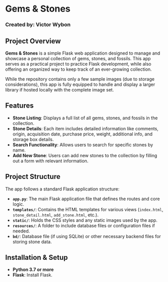 # Gems & Stones

### Created by: Victor Wybon

## Project Overview

**Gems & Stones** is a simple Flask web application designed to manage and showcase a personal collection of gems, stones, and fossils. This app serves as a practical project to practice Flask development, while also offering an organized way to keep track of an ever-growing collection.

While the repository contains only a few sample images (due to storage considerations), this app is fully equipped to handle and display a larger library if hosted locally with the complete image set.

## Features

- **Stone Listing**: Displays a full list of all gems, stones, and fossils in the collection.
- **Stone Details**: Each item includes detailed information like comments, origin, acquisition date, purchase price, weight, additional info, and storage box details.
- **Search Functionality**: Allows users to search for specific stones by name.
- **Add New Stone**: Users can add new stones to the collection by filling out a form with relevant information.

## Project Structure

The app follows a standard Flask application structure:

- **`app.py`**: The main Flask application file that defines the routes and core logic.
- **`templates/`**: Contains the HTML templates for various views (`index.html`, `stone_detail.html`, `add_stone.html`, etc.).
- **`static/`**: Holds the CSS styles and any static images used by the app.
- **`resources/`**: A folder to include database files or configuration files if needed.
- **`bd/`**: Database file (if using SQLite) or other necessary backend files for storing stone data.

## Installation & Setup

- **Python 3.7 or more**
- **Flask**: Install Flask.
